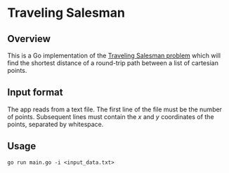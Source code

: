 # Traveling Salesman

## Overview

This is a Go implementation of the
[Traveling Salesman problem](https://en.wikipedia.org/wiki/Travelling_salesman_problem) which will
find the shortest distance of a round-trip path between a list of cartesian points.

## Input format

The app reads from a text file. The first line of the file must be the number of points.
Subsequent lines must contain the _x_ and _y_ coordinates of the points, separated by whitespace.

## Usage

```
go run main.go -i <input_data.txt>
```

